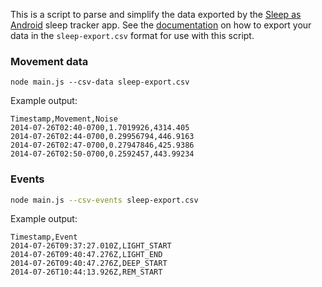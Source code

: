This is a script to parse and simplify the data exported by the [Sleep as Android](https://play.google.com/store/apps/details?id=com.urbandroid.sleep&hl=en) sleep tracker app.  See the [documentation](https://sites.google.com/site/sleepasandroid/doc/backup) on how to export your data in the `sleep-export.csv` format for use with this script.

### Movement data

```
node main.js --csv-data sleep-export.csv
```

Example output:
```csv
Timestamp,Movement,Noise
2014-07-26T02:40-0700,1.7019926,4314.405
2014-07-26T02:44-0700,0.29956794,446.9163
2014-07-26T02:47-0700,0.27947846,425.9386
2014-07-26T02:50-0700,0.2592457,443.99234
```

### Events

```bash
node main.js --csv-events sleep-export.csv
```

Example output:
```csv
Timestamp,Event
2014-07-26T09:37:27.010Z,LIGHT_START
2014-07-26T09:40:47.276Z,LIGHT_END
2014-07-26T09:40:47.276Z,DEEP_START
2014-07-26T10:44:13.926Z,REM_START
```

